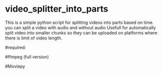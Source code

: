 # video_splitter_into_parts
This is a simple python script for splitting videos into parts based on time.
you can split a video with audio and without audio
Usefull for automatically split video into smaller chunks so they can be uploaded on platforms where there is limit of video length.

 




#required:

#ffmpeg (full version)

#Moviepy 
